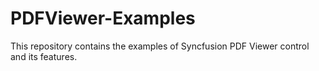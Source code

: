 # PDFViewer-Examples
This repository contains the examples of Syncfusion PDF Viewer control and its features.
